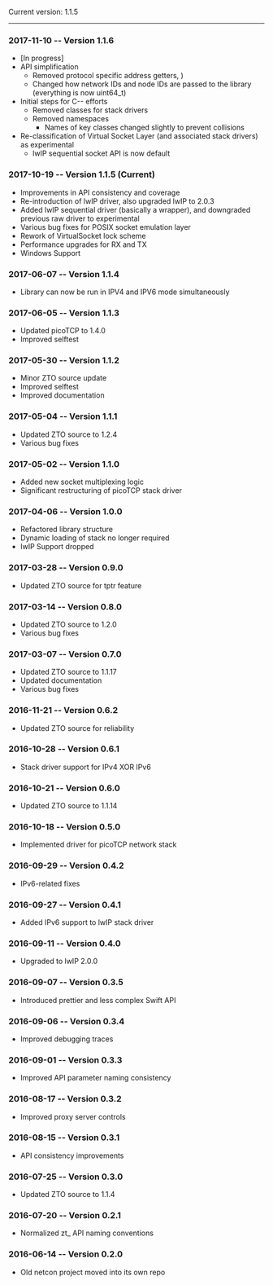 Current version: 1.1.5
*** 

### 2017-11-10 -- Version 1.1.6 
 - [In progress]
 - API simplification
   - Removed protocol specific address getters, )
   - Changed how network IDs and node IDs are passed to the library (everything is now uint64_t) 
 - Initial steps for C-- efforts
   - Removed classes for stack drivers
   - Removed namespaces
     - Names of key classes changed slightly to prevent collisions
 - Re-classification of Virtual Socket Layer (and associated stack drivers) as experimental
   - lwIP sequential socket API is now default

### 2017-10-19 -- Version 1.1.5 (Current)

 - Improvements in API consistency and coverage
 - Re-introduction of lwIP driver, also upgraded lwIP to 2.0.3
 - Added lwIP sequential driver (basically a wrapper), and downgraded previous raw driver to experimental
 - Various bug fixes for POSIX socket emulation layer
 - Rework of VirtualSocket lock scheme
 - Performance upgrades for RX and TX
 - Windows Support

### 2017-06-07 -- Version  1.1.4    

 - Library can now be run in IPV4 and IPV6 mode simultaneously


### 2017-06-05 -- Version  1.1.3  

 - Updated picoTCP to 1.4.0
 - Improved selftest


### 2017-05-30 -- Version  1.1.2  

 - Minor ZTO source update
 - Improved selftest
 - Improved documentation


### 2017-05-04 -- Version  1.1.1   

 - Updated ZTO source to 1.2.4
 - Various bug fixes


### 2017-05-02 -- Version  1.1.0  

 - Added new socket multiplexing logic
 - Significant restructuring of picoTCP stack driver


### 2017-04-06 -- Version  1.0.0  

 - Refactored library structure
 - Dynamic loading of stack no longer required
 - lwIP Support dropped


### 2017-03-28 -- Version  0.9.0    

 - Updated ZTO source for tptr feature


### 2017-03-14 -- Version  0.8.0  

 - Updated ZTO source to 1.2.0
 - Various bug fixes


### 2017-03-07 -- Version  0.7.0

 - Updated ZTO source to 1.1.17
 - Updated documentation
 - Various bug fixes


### 2016-11-21 -- Version  0.6.2           

 - Updated ZTO source for reliability


### 2016-10-28 -- Version  0.6.1   

 - Stack driver support for IPv4 XOR IPv6


### 2016-10-21 -- Version  0.6.0     

 - Updated ZTO source to 1.1.14


### 2016-10-18 -- Version  0.5.0 

 - Implemented driver for picoTCP network stack


### 2016-09-29 -- Version  0.4.2    

 - IPv6-related fixes


### 2016-09-27 -- Version  0.4.1          

 - Added IPv6 support to lwIP stack driver


### 2016-09-11 -- Version  0.4.0           
 
 - Upgraded to lwIP 2.0.0


### 2016-09-07 -- Version  0.3.5           

 - Introduced prettier and less complex Swift API


### 2016-09-06 -- Version  0.3.4   

 - Improved debugging traces


### 2016-09-01 -- Version  0.3.3 

 - Improved API parameter naming consistency


### 2016-08-17 -- Version  0.3.2   

 - Improved proxy server controls


### 2016-08-15 -- Version  0.3.1  

 - API consistency improvements


### 2016-07-25 -- Version  0.3.0  

 - Updated ZTO source to 1.1.4


### 2016-07-20 -- Version  0.2.1  

 - Normalized zt_ API naming conventions


### 2016-06-14 -- Version  0.2.0    

 - Old netcon project moved into its own repo
